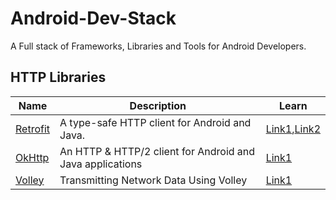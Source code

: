 # Android-Dev-Stack
A Full stack of Frameworks, Libraries and Tools for Android Developers.

## HTTP Libraries
| Name | Description | Learn
| ------ | ----------- |--------|
| [Retrofit](http://square.github.io/retrofit/)   | A type-safe HTTP client for Android and Java. | [Link1](http://www.androidwarriors.com/2015/08/retrofit-android-example-web-services.html),[Link2](http://www.vogella.com/tutorials/Retrofit/article.html)  |
| [OkHttp](http://square.github.io/okhttp/) | An HTTP & HTTP/2 client for Android and Java applications |[Link1](http://www.vogella.com/tutorials/JavaLibrary-OkHttp/article.html)|
| [Volley](https://android.googlesource.com/platform/frameworks/volley/)    | Transmitting Network Data Using Volley |[Link1](http://developer.android.com/training/volley/index.html)|

